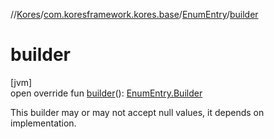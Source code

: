 //[Kores](../../../index.md)/[com.koresframework.kores.base](../index.md)/[EnumEntry](index.md)/[builder](builder.md)

# builder

[jvm]\
open override fun [builder](builder.md)(): [EnumEntry.Builder](-builder/index.md)

This builder may or may not accept null values, it depends on implementation.
